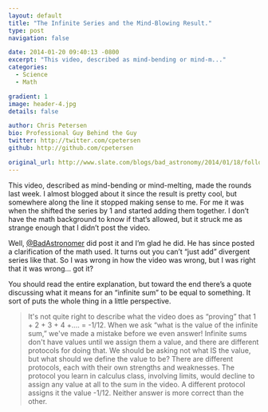 ```yaml
---
layout: default
title: "The Infinite Series and the Mind-Blowing Result."
type: post
navigation: false

date: 2014-01-20 09:40:13 -0800
excerpt: "This video, described as mind-bending or mind-m..."
categories:
  - Science
  - Math

gradient: 1
image: header-4.jpg
details: false

author: Chris Petersen
bio: Professional Guy Behind the Guy
twitter: http://twitter.com/cpetersen
github: http://github.com/cpetersen

original_url: http://www.slate.com/blogs/bad_astronomy/2014/01/18/follow_up_the_infinite_series_and_the_mind_blowing_result.html
---
```



 This video, described as mind-bending or mind-melting, made the rounds last week. I almost blogged about it since the result is pretty cool, but somewhere along the line it stopped making sense to me. For me it was when the shifted the series by 1 and started adding them together. I don’t have the math background to know if that’s allowed, but it struck me as strange enough that I didn’t post the video. 

 Well,  [@BadAstronomer](https://twitter.com/badastronomer)  did post it and I’m glad he did. He has since posted a clarification of the math used. It turns out you can’t “just add” divergent series like that. So I was wrong in how the video was wrong, but I was right that it was wrong… got it? 

 You should read the entire explanation, but toward the end there’s a quote discussing what it means for an “infinite sum” to be equal to something. It sort of puts the whole thing in a little perspective. 

 >  It's not quite right to describe what the video does as “proving” that 1 + 2 + 3 + 4 +.... = -1/12.  When we ask “what is the value of the infinite sum,” we've made a mistake before we even answer!  Infinite sums don't have values until we assign them a value, and there are different protocols for doing that.  We should be asking not what IS the value, but what should we define the value to be?  There are different protocols, each with their own strengths and weaknesses.  The protocol you learn in calculus class, involving limits, would decline to assign any value at all to the sum in the video.  A different protocol assigns it the value -1/12.  Neither answer is more correct than the other.  

